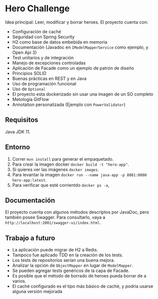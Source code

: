 # Hero Challenge

Idea principal: Leer, modificar y borrar heroes.
El proyecto cuenta con:
- Configuración de caché
- Seguridad con Spring Security
- H2 como base de datos embebida en memoria
- Documentación (Javadoc en ```IModelMapperService``` como ejemplo, y Open Api 3)
- Test unitarios y de integración
- Manejo de excepciones controladas
- Aplicación de Facade como un ejemplo de patrón de diseño
- Principios SOLID
- Buenas prácticas en REST y en Java
- Uso de programación funcional
- Uso de ```Optional```
- El proyecto esta dockerizado sin usar una imagen de un SO completo
- Metología GitFlow
- Annotation personalizada (Ejemplo con ```PowerValidator```)

## Requisitos

Java JDK 11.

## Entorno

1. Correr ```mvn install``` para generar el empaquetado.
2. Para crear la imagen docker ```docker build -t "hero-app"```.
3. Si quieres ver las imágenes ```docker images```.
4. Para levantar la imagen ```docker run --name java-app -p 8081:8080 hero-app:latest```.
5. Para verificar que esté corrientdo ```docker ps -a```,

## Documentación

El proyecto cuenta con algunos métodos descriptos por JavaDoc, pero también posee Swagger. Para consultarlo, 
vaya a ```http://localhost:2001/swagger-ui/index.html```.

## Trabajo a futuro

- La aplicación puede migrar de H2 a Redis.
- Tampoco fue aplicado TDD en la creación de los tests.
- Los tests de repositorios serían una buena mejora.
- Analizar la opción de ```ObjectMapper``` en lugar de ```ModelMapper```.
- Se pueden agregar tests genéricos de la capa de Facade.
- Es posible que el método de borrado de heroes pueda borrar de a varios.
- El caché configurado es el tipo más básico de caché, y podría usarse alguna versión mejorada